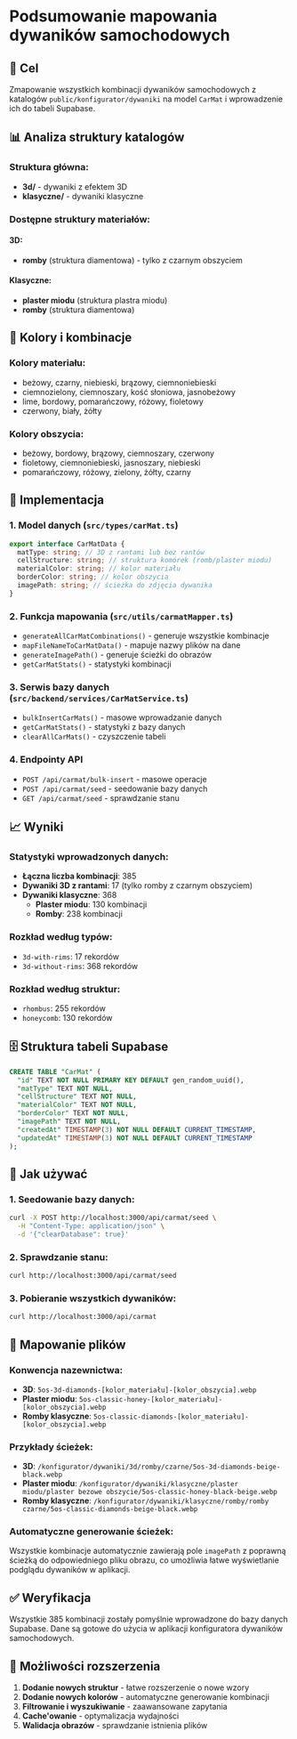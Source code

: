 # Podsumowanie mapowania dywaników samochodowych

## 🎯 Cel
Zmapowanie wszystkich kombinacji dywaników samochodowych z katalogów `public/konfigurator/dywaniki` na model `CarMat` i wprowadzenie ich do tabeli Supabase.

## 📊 Analiza struktury katalogów

### Struktura główna:
- **3d/** - dywaniki z efektem 3D
- **klasyczne/** - dywaniki klasyczne

### Dostępne struktury materiałów:

#### 3D:
- **romby** (struktura diamentowa) - tylko z czarnym obszyciem

#### Klasyczne:
- **plaster miodu** (struktura plastra miodu)
- **romby** (struktura diamentowa)

## 🎨 Kolory i kombinacje

### Kolory materiału:
- beżowy, czarny, niebieski, brązowy, ciemnoniebieski
- ciemnozielony, ciemnoszary, kość słoniowa, jasnobeżowy
- lime, bordowy, pomarańczowy, różowy, fioletowy
- czerwony, biały, żółty

### Kolory obszycia:
- beżowy, bordowy, brązowy, ciemnoszary, czerwony
- fioletowy, ciemnoniebieski, jasnoszary, niebieski
- pomarańczowy, różowy, zielony, żółty, czarny

## 🔧 Implementacja

### 1. Model danych (`src/types/carMat.ts`)
```typescript
export interface CarMatData {
  matType: string; // 3D z rantami lub bez rantów
  cellStructure: string; // struktura komórek (romb/plaster miodu)
  materialColor: string; // kolor materiału
  borderColor: string; // kolor obszycia
  imagePath: string; // ścieżka do zdjęcia dywanika
}
```

### 2. Funkcja mapowania (`src/utils/carmatMapper.ts`)
- `generateAllCarMatCombinations()` - generuje wszystkie kombinacje
- `mapFileNameToCarMatData()` - mapuje nazwy plików na dane
- `generateImagePath()` - generuje ścieżki do obrazów
- `getCarMatStats()` - statystyki kombinacji

### 3. Serwis bazy danych (`src/backend/services/CarMatService.ts`)
- `bulkInsertCarMats()` - masowe wprowadzanie danych
- `getCarMatStats()` - statystyki z bazy danych
- `clearAllCarMats()` - czyszczenie tabeli

### 4. Endpointy API
- `POST /api/carmat/bulk-insert` - masowe operacje
- `POST /api/carmat/seed` - seedowanie bazy danych
- `GET /api/carmat/seed` - sprawdzanie stanu

## 📈 Wyniki

### Statystyki wprowadzonych danych:
- **Łączna liczba kombinacji**: 385
- **Dywaniki 3D z rantami**: 17 (tylko romby z czarnym obszyciem)
- **Dywaniki klasyczne**: 368
  - **Plaster miodu**: 130 kombinacji
  - **Romby**: 238 kombinacji

### Rozkład według typów:
- `3d-with-rims`: 17 rekordów
- `3d-without-rims`: 368 rekordów

### Rozkład według struktur:
- `rhombus`: 255 rekordów
- `honeycomb`: 130 rekordów

## 🗄️ Struktura tabeli Supabase

```sql
CREATE TABLE "CarMat" (
  "id" TEXT NOT NULL PRIMARY KEY DEFAULT gen_random_uuid(),
  "matType" TEXT NOT NULL,
  "cellStructure" TEXT NOT NULL,
  "materialColor" TEXT NOT NULL,
  "borderColor" TEXT NOT NULL,
  "imagePath" TEXT NOT NULL,
  "createdAt" TIMESTAMP(3) NOT NULL DEFAULT CURRENT_TIMESTAMP,
  "updatedAt" TIMESTAMP(3) NOT NULL DEFAULT CURRENT_TIMESTAMP
);
```

## 🚀 Jak używać

### 1. Seedowanie bazy danych:
```bash
curl -X POST http://localhost:3000/api/carmat/seed \
  -H "Content-Type: application/json" \
  -d '{"clearDatabase": true}'
```

### 2. Sprawdzanie stanu:
```bash
curl http://localhost:3000/api/carmat/seed
```

### 3. Pobieranie wszystkich dywaników:
```bash
curl http://localhost:3000/api/carmat
```

## 📁 Mapowanie plików

### Konwencja nazewnictwa:
- **3D**: `5os-3d-diamonds-[kolor_materiału]-[kolor_obszycia].webp`
- **Plaster miodu**: `5os-classic-honey-[kolor_materiału]-[kolor_obszycia].webp`
- **Romby klasyczne**: `5os-classic-diamonds-[kolor_materiału]-[kolor_obszycia].webp`

### Przykłady ścieżek:
- **3D**: `/konfigurator/dywaniki/3d/romby/czarne/5os-3d-diamonds-beige-black.webp`
- **Plaster miodu**: `/konfigurator/dywaniki/klasyczne/plaster miodu/plaster bezowe obszycie/5os-classic-honey-black-beige.webp`
- **Romby klasyczne**: `/konfigurator/dywaniki/klasyczne/romby/romby czarne/5os-classic-diamonds-beige-black.webp`

### Automatyczne generowanie ścieżek:
Wszystkie kombinacje automatycznie zawierają pole `imagePath` z poprawną ścieżką do odpowiedniego pliku obrazu, co umożliwia łatwe wyświetlanie podglądu dywaników w aplikacji.

## ✅ Weryfikacja

Wszystkie 385 kombinacji zostały pomyślnie wprowadzone do bazy danych Supabase. Dane są gotowe do użycia w aplikacji konfiguratora dywaników samochodowych.

## 🔄 Możliwości rozszerzenia

1. **Dodanie nowych struktur** - łatwe rozszerzenie o nowe wzory
2. **Dodanie nowych kolorów** - automatyczne generowanie kombinacji
3. **Filtrowanie i wyszukiwanie** - zaawansowane zapytania
4. **Cache'owanie** - optymalizacja wydajności
5. **Walidacja obrazów** - sprawdzanie istnienia plików
